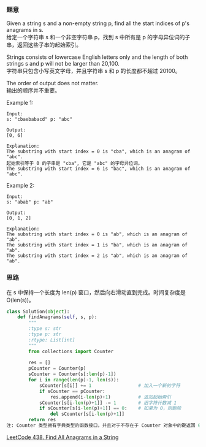 ### 题意
Given a string s and a non-empty string p, find all the start indices of p's anagrams in s.  
给定一个字符串 s 和一个非空字符串 p，找到 s 中所有是 p 的字母异位词的子串，返回这些子串的起始索引。

Strings consists of lowercase English letters only and the length of both strings s and p will not be larger than 20,100.  
字符串只包含小写英文字母，并且字符串 s 和 p 的长度都不超过 20100。

The order of output does not matter.  
输出的顺序并不重要。

Example 1:
```
Input:
s: "cbaebabacd" p: "abc"

Output:
[0, 6]

Explanation:
The substring with start index = 0 is "cba", which is an anagram of "abc".
起始索引等于 0 的子串是 "cba", 它是 "abc" 的字母异位词。
The substring with start index = 6 is "bac", which is an anagram of "abc".
```
Example 2:
```
Input:
s: "abab" p: "ab"

Output:
[0, 1, 2]

Explanation:
The substring with start index = 0 is "ab", which is an anagram of "ab".
The substring with start index = 1 is "ba", which is an anagram of "ab".
The substring with start index = 2 is "ab", which is an anagram of "ab".
```

### 思路
在 s 中保持一个长度为 len(p) 窗口，然后向右滑动直到完成。时间复杂度是 O(len(s))。
```python
class Solution(object):
    def findAnagrams(self, s, p):
        """
        :type s: str
        :type p: str
        :rtype: List[int]
        """
        from collections import Counter
        
        res = []
        pCounter = Counter(p)
        sCounter = Counter(s[:len(p)-1])
        for i in range(len(p)-1, len(s)):
            sCounter[s[i]] += 1                 # 加入一个新的字符
            if sCounter == pCounter:
                res.append(i-len(p)+1)          # 追加起始索引
            sCounter[s[i-len(p)+1]] -= 1        # 旧字符计数减 1
            if sCounter[s[i-len(p)+1]] == 0:    # 如果为 0，则删除
                del sCounter[s[i-len(p)+1]]
        return res
注: Counter 类型拥有字典类型的函数接口，并且对于不存在于 Counter 对象中的键返回 0 而不是引发一个 TypeError。
```
[LeetCode 438. Find All Anagrams in a String](https://leetcode.com/problems/find-all-anagrams-in-a-string/description/)
